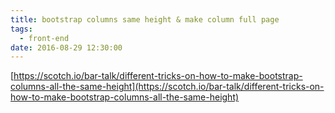 ```yaml
---
title: bootstrap columns same height & make column full page
tags:
  - front-end
date: 2016-08-29 12:30:00
---
```


[https://scotch.io/bar-talk/different-tricks-on-how-to-make-bootstrap-columns-all-the-same-height](https://scotch.io/bar-talk/different-tricks-on-how-to-make-bootstrap-columns-all-the-same-height)